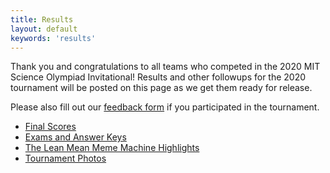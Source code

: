 ```yaml
---
title: Results
layout: default
keywords: 'results'
---
```


Thank you and congratulations to all teams who competed in the 2020 MIT Science Olympiad Invitational! Results and other followups for the 2020 tournament will be posted on this page as we get them ready for release.

Please also fill out our [feedback form](https://docs.google.com/forms/d/e/1FAIpQLSdhsg6pJWfqjaDI6stJUt7ny_BDDV2VBwLUwbjWCRug2-_S3g/viewform?usp=sf_link) if you participated in the tournament.

* [Final Scores](https://app.avogadro.ws/invitational/mit-c/)
* [Exams and Answer Keys](https://drive.google.com/drive/folders/12AEJJmEQmMROC9-6dPiK5jUp9RDy_j0J?usp=sharing)
* [The Lean Mean Meme Machine Highlights](https://docs.google.com/presentation/d/1_EQKccC8Tgi89cueGW8m_ldFUo5-KmPWH9af2wknBpc/edit?usp=sharing)
* [Tournament Photos](https://www.dropbox.com/sh/7lj71g1mb2q0odq/AAAO_Sfmp7E0Ki0Lbtq2IYcga?dl=0)